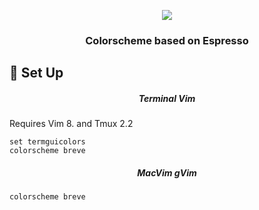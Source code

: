 <p align="center">
<img src="https://user-images.githubusercontent.com/11221489/46771659-6886bc80-cca9-11e8-89b1-9ade979cd778.png"/>
</p>
<h3 align="center">Colorscheme based on Espresso</h3>

:space_invader: Set Up
------

<h5 align="center">Terminal Vim</h5>
Requires Vim 8. and Tmux 2.2

```VimL
set termguicolors
colorscheme breve
```

<h5 align="center">MacVim gVim</h5>

```VimL
colorscheme breve
```

